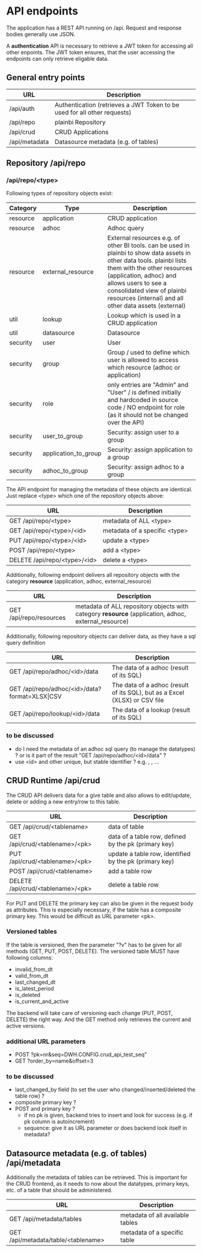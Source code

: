 # API endpoints

The application has a REST API running on /api.
Request and response bodies generally use JSON.

A **authentication** API is necessary to retrieve a JWT token for accessing all other enpoints. The JWT token ensures, that the user accessing the endpoints can only retrieve eligable data.

## General entry points

|URL|Description|
|-|-|
|/api/auth|Authentication (retrieves a JWT Token to be used for all other requests)|
|/api/repo|plainbi Repository|
|/api/crud|CRUD Applications|
|/api/metadata|Datasource metadata (e.g. of tables)|


## Repository /api/repo

### /api/repo/\<type\>

Following types of repository objects exist:

|Category|Type|Description|
|-|-|-|
|resource|application|CRUD application|
|resource|adhoc|Adhoc query|
|resource|external_resource|External resources e.g. of other BI tools. can be used in plainbi to show data assets in other data tools. plainbi lists them with the other resources (application, adhoc) and allows users to see a consolidated view of plainbi resources (internal) and all other data assets (external)|
|util|lookup|Lookup which is used in a CRUD application|
|util|datasource|Datasource|
|security|user|User|
|security|group|Group / used to define which user is allowed to access which resource (adhoc or application)|
|security|role|only entries are "Admin" and "User" / is defined initially and hardcoded in source code / NO endpoint for role (as it should not be changed over the API) |
|security|user_to_group|Security: assign user to a group|
|security|application_to_group|Security: assign application to a group|
|security|adhoc_to_group|Security: assign adhoc to a group|

The API endpoint for managing the metadata of these objects are identical.
Just replace \<type\> which one of the repository objects above:

|URL|Description|
|-|-|
|GET /api/repo/\<type\>|metadata of ALL \<type\>|
|GET /api/repo/\<type\>/\<id\>|metadata of a specific \<type\>|
|PUT /api/repo/\<type\>/\<id\>|update a \<type\>|
|POST /api/repo/\<type\>|add a \<type\>|
|DELETE /api/repo/\<type\>/\<id\>|delete a \<type\>|

Additionally, following endpoint delivers all repository objects with the category **resource** (application, adhoc, external_resource)

|URL|Description|
|-|-|
|GET /api/repo/resources|metadata of ALL repository objects with category **resource** (application, adhoc, external_resource)|

Additionally, following repository objects can deliver data, as they have a sql query definition

|URL|Description|
|-|-|
|GET /api/repo/adhoc/\<id\>/data|The data of a adhoc (result of its SQL)|
|GET /api/repo/adhoc/\<id\>/data?format=XLSX\|CSV|The data of a adhoc (result of its SQL), but as a Excel (XLSX) or CSV file|
|GET /api/repo/lookup/\<id\>/data|The data of a lookup (result of its SQL)|

### to be discussed 

- do I need the metadata of an adhoc sql query (to manage the datatypes) ? or is it part of the result "GET /api/repo/adhoc/\<id\>/data" ?
- use \<id\> and other unique, but stable identifier ? e.g. <alias>, <nr>, ...


## CRUD Runtime /api/crud

The CRUD API delivers data for a give table and also allows to edit/update, delete or adding a new entry/row to this table.

|URL|Description|
|-|-|
|GET /api/crud/\<tablename\>|data of table|
|GET /api/crud/\<tablename\>/\<pk\>|data of a table row, defined by the pk (primary key)|
|PUT /api/crud/\<tablename\>/\<pk\>|update a table row, identified by the pk (primary key)|
|POST /api/crud/\<tablename\>|add a table row|
|DELETE /api/crud/\<tablename\>/\<pk\>|delete a table row|

For PUT and DELETE the primary key can also be given in the request body as attributes. This is especially necessary, if the table has a composite primary key. This would be difficult as URL parameter \<pk\>.

### Versioned tables

If the table is versioned, then the parameter "?v" has to be given for all methods (GET, PUT, POST, DELETE).
The versioned table MUST have following columns:

- invalid_from_dt
- valid_from_dt
- last_changed_dt
- is_latest_period
- is_deleted
- is_current_and_active

The backend will take care of versioning each change (PUT, POST, DELETE) the right way.
And the GET method only retrieves the current and active versions.

### additional URL parameters

- POST ?pk=nr&seq=DWH.CONFIG.crud_api_test_seq"
- GET ?order_by=name&offset=3

### to be discussed

- last_changed_by field (to set the user who changed/inserted/deleted the table row) ?
- composite primary key ?
- POST and primary key ? 
  - if no pk is given, backend tries to insert and look for success (e.g. if pk column is autoincrement)
  - sequence: give it as URL parameter or does backend look itself in metadata?


## Datasource metadata (e.g. of tables) /api/metadata

Additionally the metadata of tables can be retrieved.
This is important for the CRUD frontend, as it needs to now about the datatypes, primary keys, etc. of a table that should be administered.

|URL|Description|
|-|-|
|GET /api/metadata/tables|metadata of all available tables|
|GET /api/metadata/table/\<tablename\>|metadata of a specific table|

